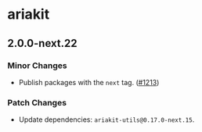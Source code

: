 # ariakit

## 2.0.0-next.22

### Minor Changes

- Publish packages with the `next` tag. ([#1213](https://github.com/ariakit/ariakit/pull/1213))

### Patch Changes

- Update dependencies: `ariakit-utils@0.17.0-next.15`.
